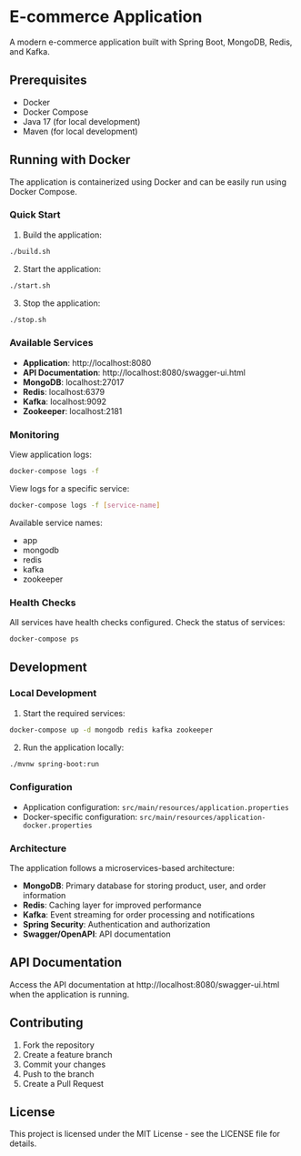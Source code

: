 # E-commerce Application

A modern e-commerce application built with Spring Boot, MongoDB, Redis, and Kafka.

## Prerequisites

- Docker
- Docker Compose
- Java 17 (for local development)
- Maven (for local development)

## Running with Docker

The application is containerized using Docker and can be easily run using Docker Compose.

### Quick Start

1. Build the application:
```bash
./build.sh
```

2. Start the application:
```bash
./start.sh
```

3. Stop the application:
```bash
./stop.sh
```

### Available Services

- **Application**: http://localhost:8080
- **API Documentation**: http://localhost:8080/swagger-ui.html
- **MongoDB**: localhost:27017
- **Redis**: localhost:6379
- **Kafka**: localhost:9092
- **Zookeeper**: localhost:2181

### Monitoring

View application logs:
```bash
docker-compose logs -f
```

View logs for a specific service:
```bash
docker-compose logs -f [service-name]
```

Available service names:
- app
- mongodb
- redis
- kafka
- zookeeper

### Health Checks

All services have health checks configured. Check the status of services:
```bash
docker-compose ps
```

## Development

### Local Development

1. Start the required services:
```bash
docker-compose up -d mongodb redis kafka zookeeper
```

2. Run the application locally:
```bash
./mvnw spring-boot:run
```

### Configuration

- Application configuration: `src/main/resources/application.properties`
- Docker-specific configuration: `src/main/resources/application-docker.properties`

### Architecture

The application follows a microservices-based architecture:

- **MongoDB**: Primary database for storing product, user, and order information
- **Redis**: Caching layer for improved performance
- **Kafka**: Event streaming for order processing and notifications
- **Spring Security**: Authentication and authorization
- **Swagger/OpenAPI**: API documentation

## API Documentation

Access the API documentation at http://localhost:8080/swagger-ui.html when the application is running.

## Contributing

1. Fork the repository
2. Create a feature branch
3. Commit your changes
4. Push to the branch
5. Create a Pull Request

## License

This project is licensed under the MIT License - see the LICENSE file for details.
